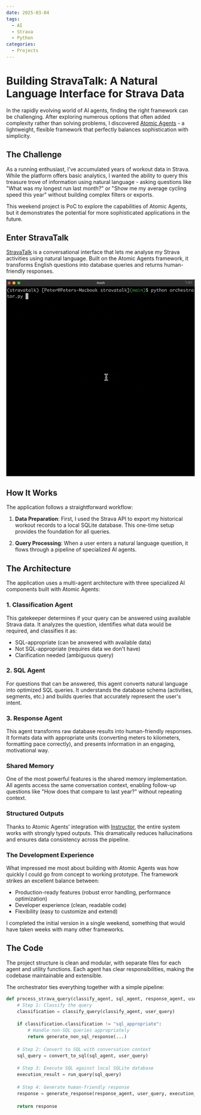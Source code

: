 ```yaml
---
date: 2025-03-04
tags:
  - AI
  - Strava
  - Python
categories:
  - Projects
---
```


# Building StravaTalk: A Natural Language Interface for Strava Data

In the rapidly evolving world of AI agents, finding the right framework can be challenging.<!-- more --> After exploring numerous options that often added complexity rather than solving problems, I discovered [Atomic Agents](https://github.com/BrainBlend-AI/atomic-agents/) - a lightweight, flexible framework that perfectly balances sophistication with simplicity.


## The Challenge

As a running enthusiast, I've accumulated years of workout data in Strava. While the platform offers basic analytics, I wanted the ability to query this treasure trove of information using natural language - asking questions like "What was my longest run last month?" or "Show me my average cycling speed this year" without building complex filters or exports.

This weekend project is PoC to explore the capabilities of Atomic Agents, but it demonstrates the potential for more sophisticated applications in the future.

## Enter StravaTalk

[StravaTalk](https://github.com/pwxn/StravaTalk) is a conversational interface that lets me analyse my Strava activities using natural language. Built on the Atomic Agents framework, it transforms English questions into database queries and returns human-friendly responses.

![StravaTalk App](../../assets/images/StravaTalk.gif)

## How It Works

The application follows a straightforward workflow:

1. **Data Preparation**: First, I used the Strava API to export my historical workout records to a local SQLite database. This one-time setup provides the foundation for all queries.

2. **Query Processing**: When a user enters a natural language question, it flows through a pipeline of specialized AI agents.

## The Architecture

The application uses a multi-agent architecture with three specialized AI components built with Atomic Agents:

### 1. Classification Agent

This gatekeeper determines if your query can be answered using available Strava data. It analyzes the question, identifies what data would be required, and classifies it as:
- SQL-appropriate (can be answered with available data)
- Not SQL-appropriate (requires data we don't have)
- Clarification needed (ambiguous query)

### 2. SQL Agent

For questions that can be answered, this agent converts natural language into optimized SQL queries. It understands the database schema (activities, segments, etc.) and builds queries that accurately represent the user's intent.

### 3. Response Agent

This agent transforms raw database results into human-friendly responses. It formats data with appropriate units (converting meters to kilometers, formatting pace correctly), and presents information in an engaging, motivational way.

### Shared Memory

One of the most powerful features is the shared memory implementation. All agents access the same conversation context, enabling follow-up questions like "How does that compare to last year?" without repeating context.

### Structured Outputs

Thanks to Atomic Agents' integration with [Instructor](https://github.com/jxnl/instructor), the entire system works with strongly typed outputs. This dramatically reduces hallucinations and ensures data consistency across the pipeline.

### The Development Experience

What impressed me most about building with Atomic Agents was how quickly I could go from concept to working prototype. The framework strikes an excellent balance between:

- Production-ready features (robust error handling, performance optimization)
- Developer experience (clean, readable code)
- Flexibility (easy to customize and extend)

I completed the initial version in a single weekend, something that would have taken weeks with many other frameworks.

## The Code

The project structure is clean and modular, with separate files for each agent and utility functions. Each agent has clear responsibilities, making the codebase maintainable and extensible.

The orchestrator ties everything together with a simple pipeline:

```python
def process_strava_query(classify_agent, sql_agent, response_agent, user_query):
    # Step 1: Classify the query
    classification = classify_query(classify_agent, user_query)
    
    if classification.classification != "sql_appropriate":
        # Handle non-SQL queries appropriately
        return generate_non_sql_response(...)
    
    # Step 2: Convert to SQL with conversation context
    sql_query = convert_to_sql(sql_agent, user_query)
    
    # Step 3: Execute SQL against local SQLite database
    execution_result = run_query(sql_query)
    
    # Step 4: Generate human-friendly response
    response = generate_response(response_agent, user_query, execution_result)
    
    return response
```